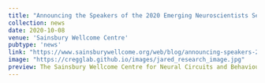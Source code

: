 ```yaml
---
title: "Announcing the Speakers of the 2020 Emerging Neuroscientists Seminar Series"
collection: news
date: 2020-10-08
venue: 'Sainsbury Wellcome Centre'
pubtype: 'news'
link: "https://www.sainsburywellcome.org/web/blog/announcing-speakers-2020-emerging-neuroscientists-seminar-series"
image: "https://cregglab.github.io/images/jared_research_image.jpg"
preview: The Sainsbury Wellcome Centre for Neural Circuits and Behaviour is proud to announce the speakers for the third annual Emerging Neuroscientists Seminar Series (ENSS)...
---
```

